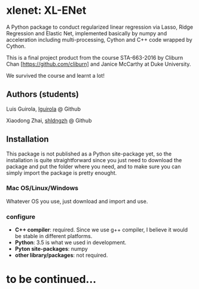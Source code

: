 # xlenet: XL-ENet
A Python package to conduct regularized linear regression via Lasso, Ridge Regression and Elastic Net, implemented basically by numpy and acceleration including multi-processing, Cython and C++ code wrapped by Cython.

This is a final project product from the course STA-663-2016 by Cliburn Chan [https://github.com/cliburn] and Janice McCarthy at Duke University.

We survived the course and learnt a lot!

## Authors (students)
Luis Guirola, [lguirola](https://github.com/lguirola) @ Github

Xiaodong Zhai, [shldngzh](https://github.com/shldngzh) @ Github

## Installation
This package is not published as a Python site-package yet, so the installation is quite straightforward since you just need to download the package and put the folder where you need, and to make sure you can simply import the package is pretty enought.

### Mac OS/Linux/Windows
Whatever OS you use, just download and import and use.

### configure
* __C++ compiler__: required. Since we use g++ compiler, I believe it would be stable in different platforms.
* __Python__: 3.5 is what we used in development. 
* __Pyton site-packages__: numpy
* __other library/packages__: not required.


# to be continued...
